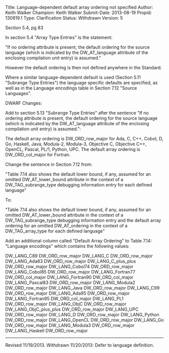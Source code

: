 Title:       Language-dependent default array ordering not specified
Author:      Keith Walker
Champion:    Keith Walker
Submit-Date: 2013-08-19
Propid:      130819.1
Type:        Clarification
Status:      Withdrawn
Version:     5

Section 5.4, pg 83

In section 5.4 "Array Type Entries" is the statement:

  "If no ordering attribute is present, the default ordering for the source language
   (which is indicated by the DW_AT_language attribute of the enclosing compilation
   unit entry) is assumed."

However the default ordering is then not defined anywhere in the Standard.

Where a similar language-dependent default is used (Section 5.11 "Subrange Type Entries")
the language specific defaults are specified, as well as in the Language encodings table
in Section 7.12 "Source Languages".

DWARF Changes:

Add to section 5.13 "Subrange Type Entries" after the sentence "If no ordering 
attribute is present, the default ordering for the source language (which is 
indicated by the DW_AT_language attribute of the enclosing compilation unit 
entry) is assumed.":

The default array ordering is DW_ORD_row_major for Ada, C, C++, Cobol, D, Go, 
Haskell, Java, Modula-2, Modula-3, Objective C, Objective C++, OpenCL, Pascal, 
PL/1, Python, UPC.  The default array ordering is DW_ORD_col_major for Fortran.


Change the sentence in Section 7.12 from:

"Table 7.14 also shows the default lower bound, if any, assumed for an 
omitted DW_AT_lower_bound attribute in the context of a DW_TAG_subrange_type 
debugging information entry for each defined language"

To:

"Table 7.14 also shows the default lower bound, if any, assumed for an 
omitted DW_AT_lower_bound attribute in the context of a DW_TAG_subrange_type 
debugging information entry and the default array ordering for an omitted 
DW_AT_ordering in the context of a DW_TAG_array_type for each defined language"

Add an additional column called "Default Array Ordering" to Table 7.14: 
"Language encodings" which contains the following values:

DW_LANG_C89               DW_ORD_row_major
DW_LANG_C                 DW_ORD_row_major
DW_LANG_Ada83             DW_ORD_row_major
DW_LANG_C_plus_plus       DW_ORD_row_major
DW_LANG_Cobol74           DW_ORD_row_major
DW_LANG_Cobol85           DW_ORD_row_major
DW_LANG_Fortran77         DW_ORD_col_major
DW_LANG_Fortran90         DW_ORD_col_major
DW_LANG_Pascal83          DW_ORD_row_major
DW_LANG_Modula2           DW_ORD_row_major
DW_LANG_Java              DW_ORD_row_major
DW_LANG_C99               DW_ORD_row_major
DW_LANG_Ada95             DW_ORD_row_major
DW_LANG_Fortran95         DW_ORD_col_major
DW_LANG_PL1               DW_ORD_row_major
DW_LANG_ObjC              DW_ORD_row_major
DW_LANG_ObjC_plus_plus     DW_ORD_row_major
DW_LANG_UPC               DW_ORD_row_major
DW_LANG_D                  DW_ORD_row_major
DW_LANG_Python            DW_ORD_row_major
DW_LANG_OpenCL            DW_ORD_row_major
DW_LANG_Go                 DW_ORD_row_major
DW_LANG_Modula3           DW_ORD_row_major
DW_LANG_Haskell           DW_ORD_row_major

---

Revised 11/19/2013.
Withdrawn 11/20/2013: Defer to language definition.
 
